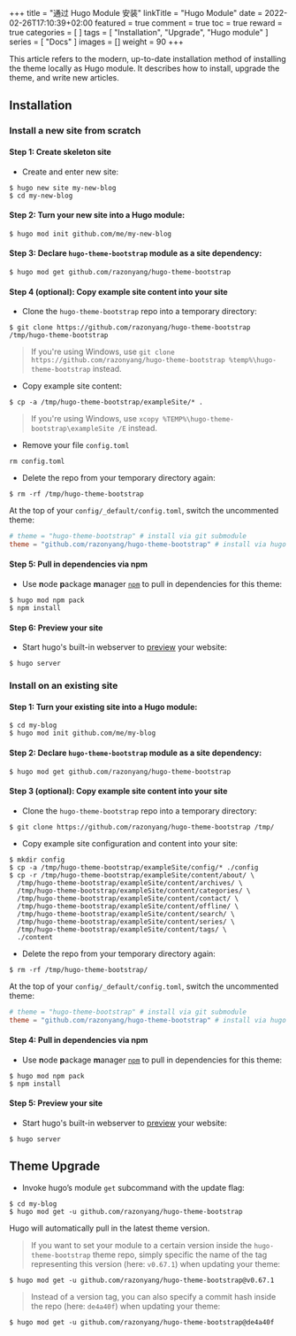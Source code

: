 +++
title = "通过 Hugo Module 安装"
linkTitle = "Hugo Module"
date = 2022-02-26T17:10:39+02:00
featured = true
comment = true
toc = true
reward = true
categories = [
]
tags = [
  "Installation",
  "Upgrade",
  "Hugo module"
]
series = [
  "Docs"
]
images = []
weight = 90
+++

This article refers to the modern, up-to-date installation method of installing the theme locally as Hugo module.
It describes how to install, upgrade the theme, and write new articles.

## Installation

### Install a new site from scratch

#### Step 1: Create skeleton site

- Create and enter new site:

```shell
$ hugo new site my-new-blog
$ cd my-new-blog
```

#### Step 2: Turn your new site into a Hugo module:

```shell
$ hugo mod init github.com/me/my-new-blog
```

#### Step 3: Declare `hugo-theme-bootstrap` module as a site dependency:

```shell
$ hugo mod get github.com/razonyang/hugo-theme-bootstrap
```

#### Step 4 (optional): Copy example site content into your site

- Clone the `hugo-theme-bootstrap` repo into a temporary directory:

```shell
$ git clone https://github.com/razonyang/hugo-theme-bootstrap /tmp/hugo-theme-bootstrap
```

> If you're using Windows, use `git clone https://github.com/razonyang/hugo-theme-bootstrap %temp%\hugo-theme-bootstrap` instead.

- Copy example site content:

```shell
$ cp -a /tmp/hugo-theme-bootstrap/exampleSite/* .
```

> If you're using Windows, use `xcopy %TEMP%\hugo-theme-bootstrap\exampleSite /E` instead.

- Remove your file `config.toml`

```shell
rm config.toml
```

- Delete the repo from your temporary directory again:

```shell
$ rm -rf /tmp/hugo-theme-bootstrap
```

At the top of your `config/_default/config.toml`, switch the uncommented theme:

```toml
# theme = "hugo-theme-bootstrap" # install via git submodule
theme = "github.com/razonyang/hugo-theme-bootstrap" # install via hugo module
```

#### Step 5: Pull in dependencies via npm

- Use **n**ode **p**ackage **m**anager [`npm`](https://nodejs.org/en/download/) to pull in dependencies for this theme:

```shell
$ hugo mod npm pack
$ npm install
```

#### Step 6: Preview your site

- Start hugo's built-in webserver to [preview](http://localhost:1313/) your website:

```shell
$ hugo server
```

### Install on an existing site

#### Step 1: Turn your existing site into a Hugo module:

```shell
$ cd my-blog
$ hugo mod init github.com/me/my-blog
```

#### Step 2: Declare `hugo-theme-bootstrap` module as a site dependency:

```shell
$ hugo mod get github.com/razonyang/hugo-theme-bootstrap
```

#### Step 3 (optional): Copy example site content into your site

- Clone the `hugo-theme-bootstrap` repo into a temporary directory:

```shell
$ git clone https://github.com/razonyang/hugo-theme-bootstrap /tmp/
```

- Copy example site configuration and content into your site:

```shell
$ mkdir config
$ cp -a /tmp/hugo-theme-bootstrap/exampleSite/config/* ./config
$ cp -r /tmp/hugo-theme-bootstrap/exampleSite/content/about/ \
  /tmp/hugo-theme-bootstrap/exampleSite/content/archives/ \
  /tmp/hugo-theme-bootstrap/exampleSite/content/categories/ \
  /tmp/hugo-theme-bootstrap/exampleSite/content/contact/ \
  /tmp/hugo-theme-bootstrap/exampleSite/content/offline/ \
  /tmp/hugo-theme-bootstrap/exampleSite/content/search/ \
  /tmp/hugo-theme-bootstrap/exampleSite/content/series/ \
  /tmp/hugo-theme-bootstrap/exampleSite/content/tags/ \
  ./content
```

- Delete the repo from your temporary directory again:

```shell
$ rm -rf /tmp/hugo-theme-bootstrap/
```

At the top of your `config/_default/config.toml`, switch the uncommented theme:

```toml
# theme = "hugo-theme-bootstrap" # install via git submodule
theme = "github.com/razonyang/hugo-theme-bootstrap" # install via hugo module
```

#### Step 4: Pull in dependencies via npm

- Use **n**ode **p**ackage **m**anager [`npm`](https://nodejs.org/en/download/) to pull in dependencies for this theme:

```shell
$ hugo mod npm pack
$ npm install
```

#### Step 5: Preview your site

- Start hugo's built-in webserver to [preview](http://localhost:1313/) your website:

```shell
$ hugo server
```

## Theme Upgrade

- Invoke hugo’s module `get` subcommand with the update flag:

```shell
$ cd my-blog
$ hugo mod get -u github.com/razonyang/hugo-theme-bootstrap
```

Hugo will automatically pull in the latest theme version.

> If you want to set your module to a certain version inside the `hugo-theme-bootstrap` theme repo, simply specific the name of the tag representing this version (here: `v0.67.1`) when updating your theme:

```shell
$ hugo mod get -u github.com/razonyang/hugo-theme-bootstrap@v0.67.1
```

> Instead of a version tag, you can also specify a commit hash inside the repo (here: `de4a40f`) when updating your theme:

```shell
$ hugo mod get -u github.com/razonyang/hugo-theme-bootstrap@de4a40f
```
